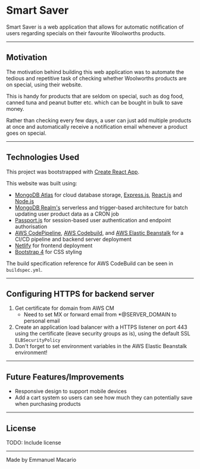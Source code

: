 

# Smart Saver

Smart Saver is a web application that allows for automatic notification of users regarding specials on their favourite Woolworths products.

---
## Motivation

The motivation behind building this web application was to automate the tedious and repetitive task of checking whether Woolworths products are on special, using their website.

This is handy for products that are seldom on special, such as dog food, canned tuna and peanut butter etc. which can be bought in bulk to save money.

Rather than checking every few days, a user can just add multiple products at once and automatically receive a notification email whenever a product goes on special.

---
## Technologies Used
This project was bootstrapped with [Create React App](https://github.com/facebook/create-react-app).

This website was built using:

- [MongoDB Atlas](https://www.mongodb.com/cloud/atlas) for cloud database storage, [Express.js](https://expressjs.com/), [React.js](https://reactjs.org/) and [Node.js](https://nodejs.org/)
- [MongoDB Realm's](https://www.mongodb.com/realm) serverless and trigger-based architecture for batch updating user product data as a CRON job
- [Passport.js](http://www.passportjs.org/) for session-based user authentication and endpoint authorisation
- [AWS CodePipeline](https://aws.amazon.com/codepipeline/), [AWS Codebuild](https://aws.amazon.com/codebuild/), and [AWS Elastic Beanstalk](https://aws.amazon.com/elasticbeanstalk/) for a CI/CD pipeline and backend server deployment
- [Netlify](https://www.netlify.com/) for frontend deployment
- [Bootstrap 4](https://getbootstrap.com/) for CSS styling

The build specification reference for AWS CodeBuild can be seen in ```buildspec.yml```.

---
## Configuring HTTPS for backend server

1. Get certificate for domain from AWS CM
    * Need to set MX or forward email from *@SERVER_DOMAIN to personal email
2. Create an application load balancer with a HTTPS listener on port 443 using the certificate (leave security groups as is), using the default SSL ```ELBSecurityPolicy```
3. Don't forget to set environment variables in the AWS Elastic Beanstalk environment!

---
## Future Features/Improvements
* Responsive design to support mobile devices
* Add a cart system so users can see how much they can potentially save when purchasing products

---
## License
TODO: Include license

---
Made by Emmanuel Macario